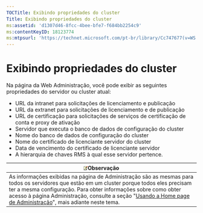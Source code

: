 ```yaml
---
TOCTitle: Exibindo propriedades do cluster
Title: Exibindo propriedades do cluster
ms:assetid: 'd1307d46-8fcc-4bee-bfe7-f684bb2254c9'
ms:contentKeyID: 18123774
ms:mtpsurl: 'https://technet.microsoft.com/pt-br/library/Cc747677(v=WS.10)'
---
```


Exibindo propriedades do cluster
================================

Na página da Web Administração, você pode exibir as seguintes propriedades do servidor ou cluster atual:

-   URL da intranet para solicitações de licenciamento e publicação
-   URL da extranet para solicitações de licenciamento e de publicação
-   URL de certificação para solicitações de serviços de certificação de conta e proxy de ativação
-   Servidor que executa o banco de dados de configuração do cluster
-   Nome do banco de dados de configuração do cluster
-   Nome do certificado de licenciante servidor do cluster
-   Data de vencimento do certificado de licenciante servidor
-   A hierarquia de chaves RMS à qual esse servidor pertence.

| ![](images/Cc747677.note(WS.10).gif)Observação                                                                                                                                                                                                                                                                                                                          |
|------------------------------------------------------------------------------------------------------------------------------------------------------------------------------------------------------------------------------------------------------------------------------------------------------------------------------------------------------------------------------------------------------|
| As informações exibidas na página de Administração são as mesmas para todos os servidores que estão em um cluster porque todos eles precisam ter a mesma configuração. Para obter informações sobre como obter acesso à página Administração, consulte a seção "[Usando a Home page de Administração](https://technet.microsoft.com/6c155977-bd0e-47d6-ac65-1746cddb505e)", mais adiante neste tema. |
